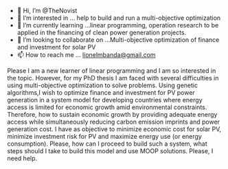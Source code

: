 - 👋 Hi, I’m @TheNovist
- 👀 I’m interested in ... help to build and run a multi-objective optimization
- 🌱 I’m currently learning ...linear programming, operation research to be applied in the financing of clean power generation projects.
- 💞️ I’m looking to collaborate on ...Multi-objective optimization of finance and investment for solar PV
- 📫 How to reach me ... lionelmbanda@gmail.com

<!---
TheNovist/TheNovist is a ✨ special ✨ repository because its `README.md` (this file) appears on your GitHub profile.
You can click the Preview link to take a look at your changes.
--->
Please I am a new learner of linear programming and I am so interested in the topic. However, for my PhD thesis I am faced with several difficulties in using multi-objective optimization to solve problems.
Using genetic algorithms,I wish to optimize finance and investment for PV power generation in a system model for developing countries where energy access is limited for economic growth amid environmental constraints.
Therefore, how to sustain economic growth by providing adequate energy access while simultaneously reducing carbon emission imprints and power generation cost.
I have as objective to minimize economic cost for solar PV, minimize investment risk for PV and maximize energy use (or energy consumption).
Please, how can I proceed to build such a system, what steps should I take to build this model and use MOOP solutions.
Please, I need help.
